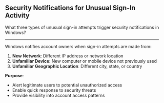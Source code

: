 ## Security Notifications for Unusual Sign-In Activity

What three types of unusual sign-in attempts trigger security notifications in Windows?

---

Windows notifies account owners when sign-in attempts are made from:

1. **New Network**: Different IP address or network location
2. **Unfamiliar Device**: New computer or mobile device not previously used
3. **Unfamiliar Geographic Location**: Different city, state, or country

**Purpose**:
- Alert legitimate users to potential unauthorized access
- Enable quick response to security threats
- Provide visibility into account access patterns

